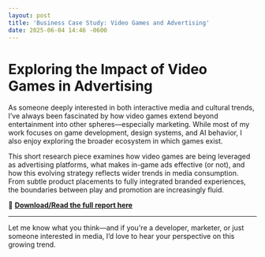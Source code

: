 ```yaml
---
layout: post
title: 'Business Case Study: Video Games and Advertising'
date: 2025-06-04 14:46 -0600
---
```

# Exploring the Impact of Video Games in Advertising

As someone deeply interested in both interactive media and cultural trends, I’ve always been fascinated by how video games extend beyond entertainment into other spheres—especially marketing. While most of my work focuses on game development, design systems, and AI behavior, I also enjoy exploring the broader ecosystem in which games exist.

This short research piece examines how video games are being leveraged as advertising platforms, what makes in-game ads effective (or not), and how this evolving strategy reflects wider trends in media consumption. From subtle product placements to fully integrated branded experiences, the boundaries between play and promotion are increasingly fluid.

📄 **[Download/Read the full report here](/assets/files/GamesAndAdvertising.pdf)**

---

Let me know what you think—and if you're a developer, marketer, or just someone interested in media, I’d love to hear your perspective on this growing trend.
